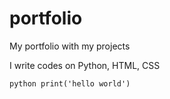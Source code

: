 # portfolio
My portfolio with my projects

I write codes on Python, HTML, CSS

` python
print('hello world')
`
